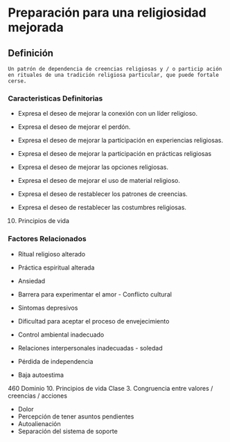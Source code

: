 # Preparación para una religiosidad mejorada
## Definición
	Un patrón de dependencia de creencias religiosas y / o particip ación en rituales de una tradición religiosa particular, que puede fortale cerse.

### Caracteristicas Definitorias
- Expresa el deseo de mejorar la 
conexión con un líder religioso.   
- Expresa el deseo de mejorar 
el perdón.   
- Expresa el deseo de mejorar la 
participación en experiencias 
religiosas.  
- Expresa el deseo de mejorar la 
participación en prácticas religiosas   
 
 
 
 
- Expresa el deseo de mejorar las 
opciones religiosas.   
- Expresa el deseo de mejorar el uso 
de material religioso.   
- Expresa el deseo de 
restablecer los patrones de 
creencias.   
- Expresa el deseo de restablecer 
las costumbres religiosas.   
 
 
 
 
 
 
 
10. Principios de vida

### Factores Relacionados
- Ritual religioso alterado   
- Práctica espiritual alterada   
- Ansiedad   
- Barrera para experimentar el 
amor   - Conflicto cultural   
- Sintomas depresivos  
 
 
- Dificultad para aceptar el proceso 
de envejecimiento   
- Control ambiental inadecuado   
- Relaciones interpersonales inadecuadas   - soledad   
- Pérdida de independencia   
- Baja autoestima  
 
 
460 
Dominio 10. Principios de vida  Clase 3. Congruencia entre valores / creencias / 
acciones  
 
 
 
- Dolor   
- Percepción de tener asuntos 
pendientes   
- Autoalienación   
- Separación del sistema de soporte

